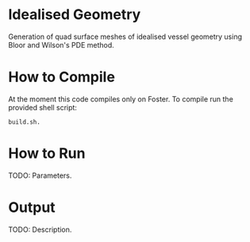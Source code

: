 Idealised Geometry
==================

Generation of quad surface meshes of idealised vessel geometry using Bloor and
Wilson's PDE method.

How to Compile
==============

At the moment this code compiles only on Foster. To compile run the provided
shell script:

    build.sh.

How to Run
==========

TODO: Parameters.

Output
======

TODO: Description.



